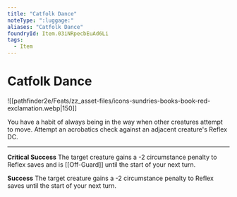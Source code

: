 ```yaml
---
title: "Catfolk Dance"
noteType: ":luggage:"
aliases: "Catfolk Dance"
foundryId: Item.03iNRpecbEuAd6Li
tags:
  - Item
---
```


# Catfolk Dance
![[pathfinder2e/Feats/zz_asset-files/icons-sundries-books-book-red-exclamation.webp|150]]

You have a habit of always being in the way when other creatures attempt to move. Attempt an acrobatics check against an adjacent creature's Reflex DC.

* * *

**Critical Success** The target creature gains a -2 circumstance penalty to Reflex saves and is [[Off-Guard]] until the start of your next turn.

**Success** The target creature gains a -2 circumstance penalty to Reflex saves until the start of your next turn.
